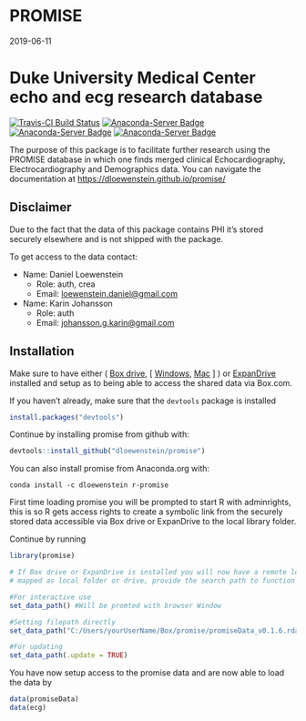 PROMISE
================
2019-06-11

# Duke University Medical Center echo and ecg research database

[![Travis-CI Build
Status](https://travis-ci.org/dloewenstein/promise.svg?branch=master)](https://travis-ci.org/dloewenstein/promise)
[![Anaconda-Server
Badge](https://anaconda.org/dloewenstein/r-promise/badges/version.svg)](https://anaconda.org/dloewenstein/r-promise)
[![Anaconda-Server
Badge](https://anaconda.org/dloewenstein/r-promise/badges/latest_release_relative_date.svg)](https://anaconda.org/dloewenstein/r-promise)
[![Anaconda-Server
Badge](https://anaconda.org/dloewenstein/r-promise/badges/platforms.svg)](https://anaconda.org/dloewenstein/r-promise)
<!-- README.md is generated from README.Rmd. Please edit that file -->

The purpose of this package is to facilitate further research using the
PROMISE database in which one finds merged clinical Echocardiography,
Electrocardiography and Demographics data. You can navigate the
documentation at <https://dloewenstein.github.io/promise/>

## Disclaimer

Due to the fact that the data of this package contains PHI it’s stored
securely elsewhere and is not shipped with the package.

To get access to the data contact:

  - Name: Daniel Loewenstein
      - Role: auth, crea
      - Email: <loewenstein.daniel@gmail.com>
  - Name: Karin Johansson
      - Role: auth
      - Email: <johansson.g.karin@gmail.com>

## Installation

Make sure to have either ( [Box
drive](https://www.box.com/en-se/resources/downloads/drive), \[
[Windows](https://e3.boxcdn.net/box-installers/desktop/releases/win/Box-x64.msi),
[Mac](https://e3.boxcdn.net/box-installers/desktop/releases/mac/Box.pkg)
\] ) or [ExpanDrive](https://www.expandrive.com/download-expandrive)
installed and setup as to being able to access the shared data via
Box.com.

If you haven’t already, make sure that the `devtools` package is
installed

``` r
install.packages("devtools")
```

Continue by installing promise from github with:

``` r
devtools::install_github("dloewenstein/promise")
```

You can also install promise from Anaconda.org with:

``` shell
conda install -c dloewenstein r-promise
```

First time loading promise you will be prompted to start R with
adminrights, this is so R gets access rights to create a symbolic link
from the securely stored data accessible via Box drive or ExpanDrive to
the local library folder.

Continue by running

``` r
library(promise)

# If Box drive or ExpanDrive is installed you will now have a remote location
# mapped as local folder or drive, provide the search path to function below e.g

#For interactive use
set_data_path() #Will be promted with browser Window

#Setting filepath directly
set_data_path("C:/Users/yourUserName/Box/promise/promiseData_v0.1.6.rda", .interactive = FALSE) # Only need to run once

#For updating
set_data_path(.update = TRUE)
```

You have now setup access to the promise data and are now able to load
the data by

``` r
data(promiseData)
data(ecg)
```
